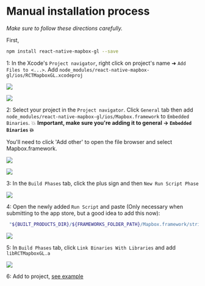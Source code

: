 # Manual installation process

_Make sure to follow these directions carefully._

First,
```bash
npm install react-native-mapbox-gl --save
```

1: In the Xcode's `Project navigator`, right click on project's name ➜ `Add Files to <...>`. Add `node_modules/react-native-mapbox-gl/ios/RCTMapboxGL.xcodeproj`

![](https://dl.dropboxusercontent.com/s/6trwtezp3009eot/2016-03-14%20at%2012.52%20PM.png)

![](https://cldup.com/DTD2UZMYu5.png)

2: Select your project in the `Project navigator`. Click `General` tab then add `node_modules/react-native-mapbox-gl/ios/Mapbox.framework` to `Embedded Binaries`. :collision: **Important, make sure you're adding it to general -> `Embedded Binaries` :collision:**

You'll need to click 'Add other' to open the file browser and select Mapbox.framework.

![](https://dl.dropboxusercontent.com/s/7bjl6hul1q955o0/2016-03-14%20at%2012.57%20PM.png)

![](https://cldup.com/s4U3JfS_-l.png)

3: In the `Build Phases` tab, click the plus sign and then `New Run Script Phase`

![](https://cldup.com/jgt8p_dHjD.png)

4: Open the newly added `Run Script` and paste (Only necessary when submitting to the app store, but a good idea to add this now):

```bash
 "${BUILT_PRODUCTS_DIR}/${FRAMEWORKS_FOLDER_PATH}/Mapbox.framework/strip-frameworks.sh"
```

![](https://cldup.com/SGt3NdX-yy.png)

5: In `Build Phases` tab, click `Link Binaries With Libraries` and add `libRCTMapboxGL.a`

![](https://cldup.com/FuOlGOwAli.png)

6: Add to project, [see example](./example.js)

